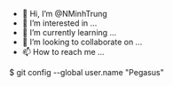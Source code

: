 - 👋 Hi, I’m @NMinhTrung
- 👀 I’m interested in ...
- 🌱 I’m currently learning ...
- 💞️ I’m looking to collaborate on ...
- 📫 How to reach me ...

<!---
NMinhTrung/NMinhTrung is a ✨ special ✨ repository because its `README.md` (this file) appears on your GitHub profile.
You can click the Preview link to take a look at your changes.
--->
$ git config --global user.name "Pegasus"

